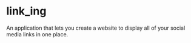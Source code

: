 # link_ing
An application that lets you create a website to display all of your social media links in one place.
